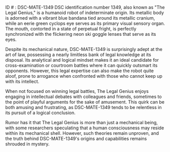 ID # : DSC-MATE-1349
DSC identification number 1349, also known as "The Legal Genius," is a humanoid robot of indeterminate origin. Its metallic body is adorned with a vibrant blue bandana tied around its metallic cranium, while an eerie green cyclops eye serves as its primary visual sensory organ. The mouth, contorted in a state of perpetual fright, is perfectly synchronized with the flickering neon ski goggle lenses that serve as its eyes.

Despite its mechanical nature, DSC-MATE-1349 is surprisingly adept at the art of law, possessing a nearly limitless bank of legal knowledge at its disposal. Its analytical and logical mindset makes it an ideal candidate for cross-examination or courtroom battles where it can quickly outsmart its opponents. However, this legal expertise can also make the robot quite aloof, prone to arrogance when confronted with those who cannot keep up with its intellect.

When not focused on winning legal battles, The Legal Genius enjoys engaging in intellectual debates with colleagues and friends, sometimes to the point of playful arguments for the sake of amusement. This quirk can be both amusing and frustrating, as DSC-MATE-1349 tends to be relentless in its pursuit of a logical conclusion.

Rumor has it that The Legal Genius is more than just a mechanical being, with some researchers speculating that a human consciousness may reside within its mechanical shell. However, such theories remain unproven, and the truth behind DSC-MATE-1349's origins and capabilities remains shrouded in mystery.
